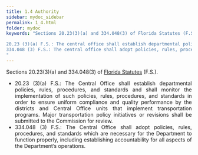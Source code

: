 ```yaml
---
title: 1.4 Authority
sidebar: mydoc_sidebar
permalink: 1_4.html
folder: mydoc
keywords: "Sections 20.23(3)(a) and 334.048(3) of Florida Statutes (F.S.).

20.23 (3)(a) F.S.: The central office shall establish departmental policies, rules, procedures, and standards and shall monitor the implementation of such policies, rules, procedures, and standards in order to ensure uniform compliance and quality performance by the districts and central office units that implement transportation programs. Major transportation policy initiatives or revisions shall be submitted to the commission for review.
334.048 (3) F.S.: The central office shall adopt policies, rules, procedures, and standards which are necessary for the department to function properly, including establishing accountability for all aspects of the department’s operations.
"
---
```



<style>
  div{text-align: justify;}
</style>

Sections 20.23(3)(a) and 334.048(3) of <a href="http://www.leg.state.fl.us/statutes/" target="_blank">Florida Statutes</a> (F.S.).

<div id="red-square">
<ul>
<li>20.23 (3)(a) F.S.: The Central Office shall establish departmental policies, rules, procedures,
and standards and shall monitor the implementation of such policies, rules, procedures, and
standards in order to ensure uniform compliance and quality performance by the districts
and Central Office units that implement transportation programs. Major transportation
policy initiatives or revisions shall be submitted to the Commission for review. </li>

<li>334.048 (3) F.S.: The Central Office shall adopt policies, rules, procedures, and standards
which are necessary for the Department to function properly, including establishing
accountability for all aspects of the Department’s operations. </li>

</ul>
</div>